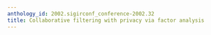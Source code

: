 ```yaml
---
anthology_id: 2002.sigirconf_conference-2002.32
title: Collaborative filtering with privacy via factor analysis
---
```

